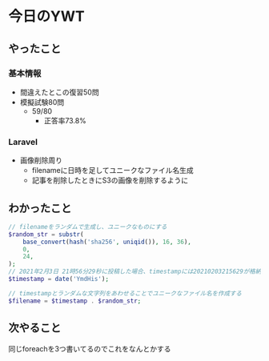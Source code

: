 # 今日のYWT

## やったこと

### 基本情報

- 間違えたとこの復習50問
- 模擬試験80問
  - 59/80
    - 正答率73.8%

### Laravel

- 画像削除周り
  - filenameに日時を足してユニークなファイル名生成
  - 記事を削除したときにS3の画像を削除するように

## わかったこと

```php
// filenameをランダムで生成し、ユニークなものにする
$random_str = substr(
    base_convert(hash('sha256', uniqid()), 16, 36),
    0,
    24,
);
// 2021年2月3日 21時56分29秒に投稿した場合、timestampには20210203215629が格納される
$timestamp = date('YmdHis');

// timestampとランダムな文字列をあわせることでユニークなファイル名を作成する
$filename = $timestamp . $random_str;
```

## 次やること

同じforeachを3つ書いてるのでこれをなんとかする
